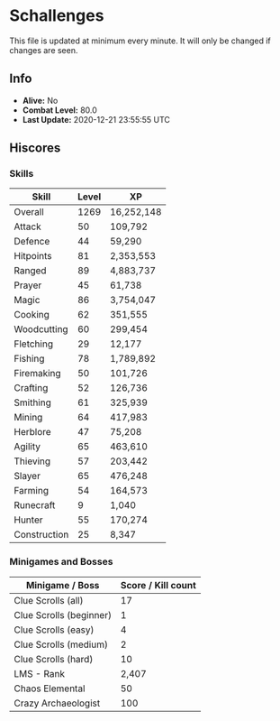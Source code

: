 # Schallenges

This file is updated at minimum every minute. It will only be changed if changes are seen.

## Info

 - **Alive:** No
 - **Combat Level:** 80.0
 - **Last Update:** 2020-12-21 23:55:55 UTC

## Hiscores

### Skills

| Skill | Level | XP |
|--|--|--|
| Overall | 1269 | 16,252,148 |
| Attack | 50 | 109,792 |
| Defence | 44 | 59,290 |
| Hitpoints | 81 | 2,353,553 |
| Ranged | 89 | 4,883,737 |
| Prayer | 45 | 61,738 |
| Magic | 86 | 3,754,047 |
| Cooking | 62 | 351,555 |
| Woodcutting | 60 | 299,454 |
| Fletching | 29 | 12,177 |
| Fishing | 78 | 1,789,892 |
| Firemaking | 50 | 101,726 |
| Crafting | 52 | 126,736 |
| Smithing | 61 | 325,939 |
| Mining | 64 | 417,983 |
| Herblore | 47 | 75,208 |
| Agility | 65 | 463,610 |
| Thieving | 57 | 203,442 |
| Slayer | 65 | 476,248 |
| Farming | 54 | 164,573 |
| Runecraft | 9 | 1,040 |
| Hunter | 55 | 170,274 |
| Construction | 25 | 8,347 |

### Minigames and Bosses

| Minigame / Boss | Score / Kill count |
|--|--|
| Clue Scrolls (all) | 17 |
| Clue Scrolls (beginner) | 1 |
| Clue Scrolls (easy) | 4 |
| Clue Scrolls (medium) | 2 |
| Clue Scrolls (hard) | 10 |
| LMS - Rank | 2,407 |
| Chaos Elemental | 50 |
| Crazy Archaeologist | 100 |
